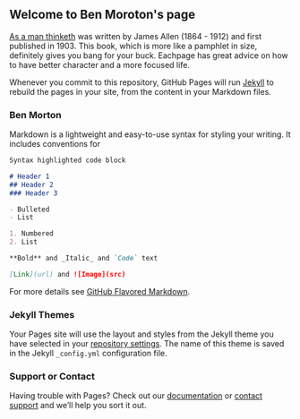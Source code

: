 ## Welcome to Ben Moroton's page

[As a man thinketh](http://www.amazon.com/As-Man-Thinketh-James-Allen/dp/078583351X/) was written by James Allen (1864 - 1912) and first published in 1903. This book, which is more like a pamphlet in size, definitely gives you bang for your buck. Eachpage has great advice on how to have better character and a more focused life.

Whenever you commit to this repository, GitHub Pages will run [Jekyll](https://jekyllrb.com/) to rebuild the pages in your site, from the content in your Markdown files.

### Ben Morton

Markdown is a lightweight and easy-to-use syntax for styling your writing. It includes conventions for

```markdown
Syntax highlighted code block

# Header 1
## Header 2
### Header 3

- Bulleted
- List

1. Numbered
2. List

**Bold** and _Italic_ and `Code` text

[Link](url) and ![Image](src)
```

For more details see [GitHub Flavored Markdown](https://guides.github.com/features/mastering-markdown/).

### Jekyll Themes

Your Pages site will use the layout and styles from the Jekyll theme you have selected in your [repository settings](https://github.com/filescope/filescope.github.io/settings). The name of this theme is saved in the Jekyll `_config.yml` configuration file.

### Support or Contact

Having trouble with Pages? Check out our [documentation](https://help.github.com/categories/github-pages-basics/) or [contact support](https://github.com/contact) and we’ll help you sort it out.
